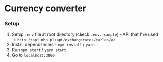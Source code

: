 # Currency converter

### Setup

1. Setup `.env` file at root directory (check `.env.example`) - API that I've used -> `http://api.nbp.pl/api/exchangerates/tables/a/`
2. Install dependencies - `npm install` / `yarn`
3. Run `npm start` / `yarn start`
4. Go to `localhost:3000`
